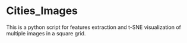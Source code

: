 # Cities_Images

This is a python script for features extraction and t-SNE visualization of multiple images in a square grid.
